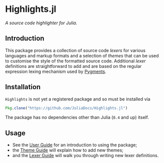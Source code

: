 # Highlights.jl

*A source code highlighter for Julia.*

## Introduction

This package provides a collection of source code *lexers* for various languages and markup
formats and a selection of *themes* that can be used to customise the style of the formatted
source code. Additional *lexer* definitions are straightforward to add and are based on the
regular expression lexing mechanism used by [Pygments](http://pygments.org/).

## Installation

`Highlights` is not yet a registered package and so must be installed via

```julia
Pkg.clone("https://github.com/JuliaDocs/Highlights.jl")
```

The package has no dependencies other than Julia (`0.4` and up) itself.

## Usage

  * See the [User Guide](@ref) for an introduction to using the package;
  * the [Theme Guide](@ref) will explain how to add new themes;
  * and the [Lexer Guide](@ref) will walk you through writing new lexer definitions.
